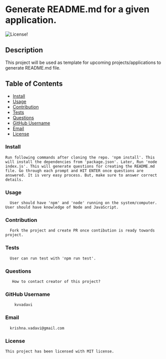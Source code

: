 # Generate README.md for a given application.
  
  ![License!](https://img.shields.io/badge/license-MIT-blue.svg "MIT")

  ## Description

  This project will be used as template for upcoming projects/applications to generate README.md file.

  ## Table of Contents

  * [Install](#install)
  * [Usage](#usage)
  * [Contribution](#contribution)
  * [Tests](#tests)
  * [Questions](#questions)
  * [GitHub Username](#github-username)
  * [Email](#email)
  * [License](#license)

  ### Install
  ```
  Run following commands after cloning the repo. 'npm install'. This will install the dependencies from 'package.json'. Later, Run 'node index.js'. This will generate questions for creating the README.md file. Go through each prompt and HIT ENTER once questions are answered. It is very easy process. But, make sure to answer correct details.
  ```

  ### Usage
  ```
    User should have 'npm' and 'node' running on the system/computer. User should have knowledge of Node and JavaScript.
  ```

  ### Contribution
  ```
    Fork the project and create PR once contibution is ready towards project.
  ```

  ### Tests
  ```
    User can run test with 'npm run test'.
  ```

  ### Questions
  ```
     How to contact creator of this project?
  ```

  ### GitHub Username
  ```
      kvvadavi
  ```

  ### Email
  ```
    krishna.vadavi@gmail.com
  ```

  ### License
    
    This project has been licensed with MIT license.
